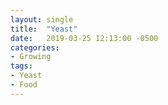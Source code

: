 ```yaml
---
layout: single
title:  "Yeast"
date:   2019-03-25 12:13:00 -0500
categories:
- Growing
tags:
- Yeast
- Food
---
```

